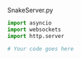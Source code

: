 SnakeServer.py
```python
import asyncio
import websockets
import http.server

# Your code goes here

```